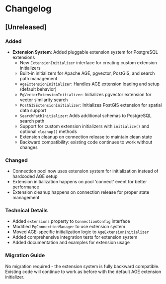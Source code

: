 # Changelog

## [Unreleased]

### Added
- **Extension System**: Added pluggable extension system for PostgreSQL extensions
  - New `ExtensionInitializer` interface for creating custom extension initializers
  - Built-in initializers for Apache AGE, pgvector, PostGIS, and search path management
  - `AgeExtensionInitializer`: Handles AGE extension loading and setup (default behavior)
  - `PgVectorExtensionInitializer`: Initializes pgvector extension for vector similarity search
  - `PostGISExtensionInitializer`: Initializes PostGIS extension for spatial data support
  - `SearchPathInitializer`: Adds additional schemas to PostgreSQL search path
  - Support for custom extension initializers with `initialize()` and optional `cleanup()` methods
  - Extension cleanup on connection release to maintain clean state
  - Backward compatibility: existing code continues to work without changes

### Changed
- Connection pool now uses extension system for initialization instead of hardcoded AGE setup
- Extension initialization happens on pool 'connect' event for better performance
- Extension cleanup happens on connection release for proper state management

### Technical Details
- Added `extensions` property to `ConnectionConfig` interface
- Modified `PgConnectionManager` to use extension system
- Moved AGE-specific initialization logic to `AgeExtensionInitializer`
- Added comprehensive integration tests for extension system
- Added documentation and examples for extension usage

### Migration Guide
No migration required - the extension system is fully backward compatible. Existing code will continue to work as before with the default AGE extension initializer.